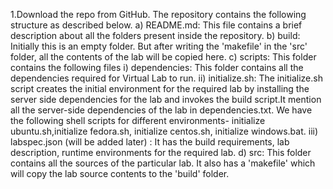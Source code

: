 1.Download the repo from GitHub. The repository contains the following structure as described below.
  a) README.md: This file contains a brief description about all the folders present inside the repository. 
  b) build: Initially this is an empty folder. But after writing the 'makefile' in the 'src' folder, all the contents of the lab will be copied here.
  c) scripts: This folder contains the following files
    i) dependencies: This folder contains all the dependencies required for Virtual Lab to run.
    ii) initialize.sh: The initialize.sh script creates the initial environment for the required lab by installing the server side dependencies for the lab and invokes the build script.It mention all the server-side dependencies of the lab in dependencies.txt. We have the following shell scripts for different environments- initialize ubuntu.sh,initialize fedora.sh, initialize centos.sh, initialize windows.bat.
    iii) labspec.json (will be added later) : It has the build requirements, lab description, runtime environments for the required lab.
  d) src: This folder contains all the sources of the particular lab. It also has a 'makefile' which will copy the lab source contents to the 'build' folder.
